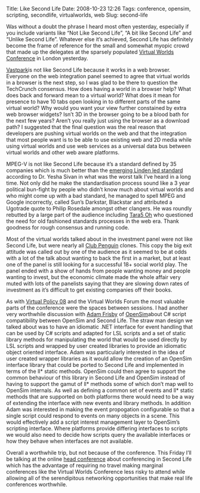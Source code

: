 Title: Like Second Life
Date: 2008-10-23 12:26
Tags: conference, opensim, scripting, secondlife, virtualworlds, web
Slug: second-life

Was without a doubt the phrase I heard most often yesterday, especially
if you include variants like “Not Like Second Life”, “A bit like Second
Life” and “Unlike Second Life”. Whatever else it’s achieved, Second Life
has definitely become the frame of reference for the small and somewhat
myopic crowd that made up the delegates at the sparsely populated
[Virtual Worlds Conference][] in London yesterday.

</p>

[Vastpark][]is not like Second Life because it works in a web browser.
Everyone on the web integration panel seemed to agree that virtual
worlds in a browser is the next step, so I was glad to be there to
question the TechCrunch consensus. How does having a world in a browser
help? What does back and forward mean to a virtual world? What does it
mean for presence to have 10 tabs open looking in to different parts of
the same virtual world? Why would you want your view further constained
by extra web browser widgets? Isn’t 3D in the browser going to be a
blood bath for the next few years? Aren’t you really just using the
browser as a download path? I suggested that the final question was the
real reason that developers are pushing virtual worlds on the web and
that the integration that most people want is to be able to use existing
web and 2D media while using virtual worlds and use web services as a
universal data bus between virtual worlds and other web aware platforms.

</p>

<span class="caps">MPEG</span>-V is not like Second Life because it’s a
standard defined by 35 companies which is much better than the [emerging
Linden led standard][] according to Dr. Yesha Sivan in what was the
worst talk I’ve heard in a long time. Not only did he make the
standardisation process sound like a 3 year political bun-fight by
people who didn’t know much about virtual worlds and who might come up
with a bad standard, he managed to spell <span class="caps">MPEG</span>
and Google incorrectly, called Sun’s Darkstar, Blackstar and attributed
a Ugotrade quote to Philip Rosedale amongst other clangers. He was
roundly rebutted by a large part of the audience including [Tara5 Oh][]
who questioned the need for old fashioned standards processes in the web
era. Thank goodness for rough consensus and running code.

</p>

Most of the virtual worlds talked about in the investment panel were not
like Second Life, but were nearly all [Club Penguin][] clones. This copy
the big exit attitude was called out by one of the audience as it seemed
to be at odds with a lot of the talk about wanting to back the first in
a market, but at least one of the panel is still looking for a
successful 18+ social world play. The panel ended with a show of hands
from people wanting money and people wanting to invest, but the economic
climate made the whole affair very muted with lots of the panelists
saying that they are slowing down rates of investment as it’s difficult
to get existing companies off their books.

</p>

As with [Virtual Policy 08][] and the Virtual Worlds Forum the most
valuable parts of the conference were the spaces between sessions. I had
another very worthwhile discussion with [Adam Frisby][] of
[OpenSim][]about C\# script compatibility between OpenSim and Second
Life. The straw man design we talked about was to have an idiomatic
.<span class="caps">NET</span> interface for event handling that can be
used by C\# scripts and adapted for <span class="caps">LSL</span>
scripts and a set of static library methods for manipulating the world
that would be used directly by <span class="caps">LSL</span> scripts and
wrapped by user created libraries to provide an idiomatic object
oriented interface. Adam was particularly interested in the idea of user
created wrapper libraries as it would allow the creation of an OpenSim
interface library that could be ported to Second Life and implemented in
terms of the ll\* static methods. OpenSim could then agree to support
the common behaviour of this library in Second Life and OpenSim instead
of having to support the gamut of ll\* methods some of which don’t map
well to OpenSim internals. As well as defining a common set of events
and ll\* static methods that are supported on both platforms there would
need to be a way of extending the interface with new events and library
methods. In addition Adam was interested in making the event propogation
configurable so that a single script could respond to events on many
objects in a scene. This would effectively add a script interest
management layer to OpenSim’s scripting interface. Where platforms
provide differing interfaces to scripts we would also need to decide how
scripts query the available interfaces or how they behave when
interfaces are not available.

</p>

Overall a worthwhile trip, but not because of the conference. This
Friday I’ll be talking at the online [head conference][] about
conferencing in Second Life which has the advantage of requiring no
travel making marginal conferences like the Virtual Worlds Conference
less risky to attend while allowing all of the serendipitous networking
opportunities that make real life conferences worthwhile.

</p>

  [Virtual Worlds Conference]: http://www.virtualworlds2007.com/
  [Vastpark]: http://www.vastpark.com/
  [emerging Linden led standard]: http://secondlifegrid.net/technology-programs/virtual-world-open-source/awg
  [Tara5 Oh]: http://www.ugotrade.com/
  [Club Penguin]: http://www.clubpenguin.com/
  [Virtual Policy 08]: http://www.virtualpolicy.net/VP08.html
  [Adam Frisby]: http://www.adamfrisby.com/
  [OpenSim]: http://opensimulator.org/wiki/Main_Page
  [head conference]: http://www.headconference.com
